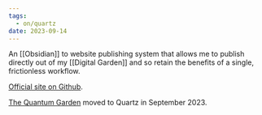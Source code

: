 ```yaml
---
tags:
  - on/quartz
date: 2023-09-14
---
```

An [[Obsidian]] to website publishing system that allows me to publish directly out of my [[Digital Garden]] and so retain the benefits of a single, frictionless workflow.

[Official site on Github](https://quartz.jzhao.xyz).

[The Quantum Garden](https://quantumgardener.blog) moved to Quartz in September 2023.